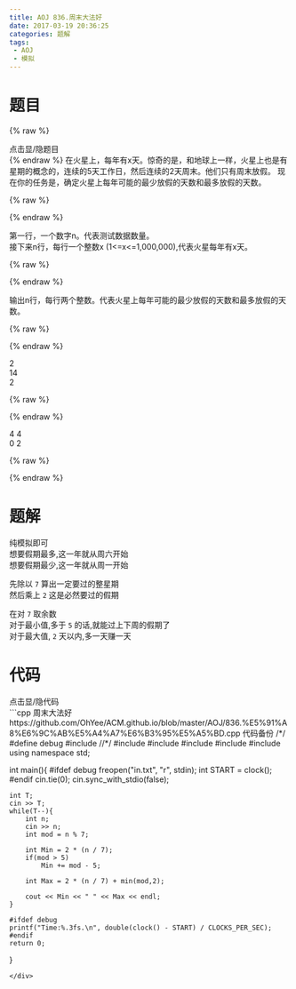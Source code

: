 ```yaml
---
title: AOJ 836.周末大法好
date: 2017-03-19 20:36:25
categories: 题解
tags:
 - AOJ
 - 模拟
---
```


# 题目
{% raw %}
<div><div class="fold_hider"><div class="close hider_title">点击显/隐题目</div></div><div class="fold">
    <div class="oj">   
        <div class="part" title="Description">
{% endraw %}
在火星上，每年有x天。惊奇的是，和地球上一样，火星上也是有星期的概念的，连续的5天工作日，然后连续的2天周末。他们只有周末放假。  
现在你的任务是，确定火星上每年可能的最少放假的天数和最多放假的天数。  
  
  

{% raw %}
        </div>
        <div class="part" title="Input">
{% endraw %}
  
第一行，一个数字n。代表测试数据数量。  
接下来n行，每行一个整数x (1<=x<=1,000,000),代表火星每年有x天。  
  
  

{% raw %}
        </div>
        <div class="part" title="Output">
{% endraw %}
  
输出n行，每行两个整数。代表火星上每年可能的最少放假的天数和最多放假的天数。  
  
  

{% raw %}
        </div>
        <div class="samp">
            <div class="clear"></div>
            <div class="input part" title="Sample Input">
{% endraw %}
  
2  
14  
2  
  
  

{% raw %}
            </div>
            <div class="output part" title="Sample Output">
{% endraw %}
  
4 4  
0 2  
  

{% raw %}
            </div>
            <div class="clear"></div>
        </div>
    </div>
</div></div>
{% endraw %}

<!--more-->
# 题解

纯模拟即可  
想要假期最多,这一年就从周六开始  
想要假期最少,这一年就从周一开始  

先除以 `7` 算出一定要过的整星期  
然后乘上 `2` 这是必然要过的假期  

在对 `7` 取余数  
对于最小值,多于 `5` 的话,就能过上下周的假期了     
对于最大值, `2` 天以内,多一天赚一天  


# 代码
<div><div class="fold_hider"><div class="close hider_title">点击显/隐代码</div></div><div class="fold">```cpp 周末大法好 https://github.com/OhYee/ACM.github.io/blob/master/AOJ/836.%E5%91%A8%E6%9C%AB%E5%A4%A7%E6%B3%95%E5%A5%BD.cpp 代码备份
/*/
#define debug
#include <ctime>
//*/
#include <cstdio>
#include <iostream>
#include <cstring>
#include <cmath>
#include <algorithm>
using namespace std;

int main(){
    #ifdef debug
    freopen("in.txt", "r", stdin);
    int START = clock();
    #endif
    cin.tie(0);
    cin.sync_with_stdio(false);
    
    int T;
    cin >> T;
    while(T--){
        int n;
        cin >> n;
        int mod = n % 7;

        int Min = 2 * (n / 7);
        if(mod > 5)
            Min += mod - 5;

        int Max = 2 * (n / 7) + min(mod,2);

        cout << Min << " " << Max << endl;
    }

    #ifdef debug
    printf("Time:%.3fs.\n", double(clock() - START) / CLOCKS_PER_SEC);
    #endif
    return 0;
}
```
</div>